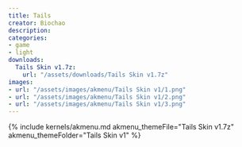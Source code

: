 ```yaml
---
title: Tails
creator: Biochao
description: 
categories:
- game
- light
downloads:
  Tails Skin v1.7z:
    url: "/assets/downloads/Tails Skin v1.7z"
images:
- url: "/assets/images/akmenu/Tails Skin v1/1.png"
- url: "/assets/images/akmenu/Tails Skin v1/2.png"
- url: "/assets/images/akmenu/Tails Skin v1/3.png"
---
```


{% include kernels/akmenu.md akmenu_themeFile="Tails Skin v1.7z" akmenu_themeFolder="Tails Skin v1" %}
